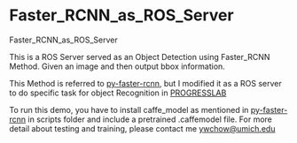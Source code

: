 # Faster_RCNN_as_ROS_Server
Faster_RCNN_as_ROS_Server

This is a ROS Server served as an Object Detection using Faster_RCNN Method. Given an image and then output bbox information.

This Method is referred to [py-faster-rcnn](https://github.com/rbgirshick/py-faster-rcnn), but I modified it as a ROS server to do specific task for object Recognition in [PROGRESSLAB](http://progress.eecs.umich.edu/)

To run this demo, you have to install caffe_model as mentioned in [py-faster-rcnn](https://github.com/rbgirshick/py-faster-rcnn) in scripts folder and include a pretrained .caffemodel file. For more detail about testing and training, please contact me ywchow@umich.edu
